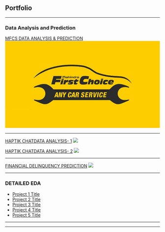 ## Portfolio

---

### Data Analysis and Prediction

[MFCS DATA ANALYSIS & PREDICTION](/pdf/presentation.pdf)
<img src="images/mahindra-first-choice-services-n-24fd7c555c.jpg?raw=true"/>

---
[HAPTIK CHATDATA ANALYSIS- 1](/pdf/sample_presentation.pdf)
<img src="images/dummy_thumbnail.jpg?raw=true"/>
  
 [HAPTIK CHATDATA ANALYSIS- 2](/pdf/sample_presentation.pdf)
<img src="images/dummy_thumbnail.jpg?raw=true"/>

---
[FINANCIAL DELINQUENCY PREDICTION](http://example.com/)
<img src="images/dummy_thumbnail.jpg?raw=true"/>

---

### DETAILED EDA

- [Project 1 Title](http://example.com/)
- [Project 2 Title](http://example.com/)
- [Project 3 Title](http://example.com/)
- [Project 4 Title](http://example.com/)
- [Project 5 Title](http://example.com/)

---




---

